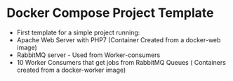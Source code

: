 # Docker Compose Project Template
- First template for a simple project running:
 - Apache Web Server with PHP7 (Container Created from a docker-web image)
 - RabbitMQ server - Used from Worker-consumers
 - 10 Worker Consumers that get jobs from RabbitMQ Queues ( Containers created from a docker-worker image)


